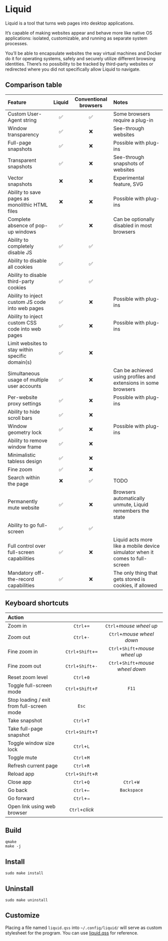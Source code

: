 # Liquid

Liquid is a tool that turns web pages into desktop applications.

It’s capable of making websites appear and behave more like native OS applications: isolated, customizable, and running as separate system processes.

You’ll be able to encapsulate websites the way virtual machines and Docker do it for operating systems, safely and securely utilize different browsing identities.
There’s no possibility to be tracked by third-party websites or redirected where you did not specifically allow Liquid to navigate.


## Comparison table

| Feature                                          | Liquid | Conventional browsers | Notes                             |
|:-------------------------------------------------|:------:|:---------------------:|:----------------------------------|
| Custom User-Agent string                         |   ✅   |           ✅          | Some browsers require a plug-in   |
| Window transparency                              |   ✅   |           ❌          | See-through websites              |
| Full-page snapshots                              |   ✅   |           ❌          | Possible with plug-ins            |
| Transparent snapshots                            |   ✅   |           ❌          | See-through snapshots of websites |
| Vector snapshots                                 |   ❌   |           ❌          | Experimental feature, SVG         |
| Ability to save pages as monolithic HTML files   |   ❌   |           ❌          | Possible with plug-ins            |
| Complete absence of pop-up windows               |   ✅   |           ❌          | Can be optionally disabled in most browsers |
| Ability to completely disable JS                 |   ✅   |           ✅          |                                   |
| Ability to disable all cookies                   |   ✅   |           ✅          |                                   |
| Ability to disable third-party cookies           |   ✅   |           ✅          |                                   |
| Ability to inject custom JS code into web pages  |   ✅   |           ❌          | Possible with plug-ins            |
| Ability to inject custom CSS code into web pages |   ✅   |           ❌          | Possible with plug-ins            |
| Limit websites to stay within specific domain(s) |   ✅   |           ❌          |                              |
| Simultaneous usage of multiple user accounts     |   ✅   |           ❌          | Can be achieved using profiles and extensions in some browsers   |
| Per-website proxy settings                       |   ✅   |           ❌          | Possible with plug-ins            |
| Ability to hide scroll bars                      |   ✅   |           ❌          |                                   |
| Window geometry lock                             |   ✅   |           ❌          | Possible with plug-ins            |
| Ability to remove window frame                   |   ✅   |           ❌          |                                   |
| Minimalistic tabless design                      |   ✅   |           ❌          |                                   |
| Fine zoom                                        |   ✅   |           ❌          |                                   |
| Search within the page                           |   ❌   |           ✅          | TODO                              |
| Permanently mute website                         |   ✅   |           ❌          | Browsers automatically unmute, Liquid remembers the state |
| Ability to go full-screen                        |   ✅   |           ✅          |                                   |
| Full control over full-screen capabilities       |   ✅   |           ❌          | Liquid acts more like a mobile device simulator when it comes to full-screen |
| Mandatory off-the-record capabilities            |   ✅   |           ❌          | The only thing that gets stored is cookies, if allowed |


## Keyboard shortcuts

| Action                                    |                    |                                   |
|:------------------------------------------|:------------------:|:---------------------------------:|
| Zoom in                                   | `Ctrl`+`=`         | `Ctrl`+_mouse wheel up_           |
| Zoom out                                  | `Ctrl`+`-`         | `Ctrl`+_mouse wheel down_         |
| Fine zoom in                              | `Ctrl`+`Shift`+`=` | `Ctrl`+`Shift`+_mouse wheel up_   |
| Fine zoom out                             | `Ctrl`+`Shift`+`-` | `Ctrl`+`Shift`+_mouse wheel down_ |
| Reset zoom level                          | `Ctrl`+`0`         |                                   |
| Toggle full-screen mode                   | `Ctrl`+`Shift`+`F` | `F11`                             |
| Stop loading / exit from full-screen mode | `Esc`              |                                   |
| Take snapshot                             | `Ctrl`+`T`         |                                   |
| Take full-page snapshot                   | `Ctrl`+`Shift`+`T` |                                   |
| Toggle window size lock                   | `Ctrl`+`L`         |                                   |
| Toggle mute                               | `Ctrl`+`M`         |                                   |
| Refresh current page                      | `Ctrl`+`R`         |                                   |
| Reload app                                | `Ctrl`+`Shift`+`R` |                                   |
| Close app                                 | `Ctrl`+`Q`         | `Ctrl`+`W`                        |
| Go back                                   | `Ctrl`+`←`         | `Backspace`                       |
| Go forward                                | `Ctrl`+`→`         |                                   |
| Open link using web browser               | `Ctrl`+_click_     |                                   |


## Build

```console
qmake
make -j
```


## Install

```console
sudo make install
```


## Uninstall

```console
sudo make uninstall
```


## Customize

Placing a file named `liquid.qss` into `~/.config/liquid/` will serve as custom stylesheet for the program.
You can use [liquid.qss](res/styles/liquid.qss) for reference.
